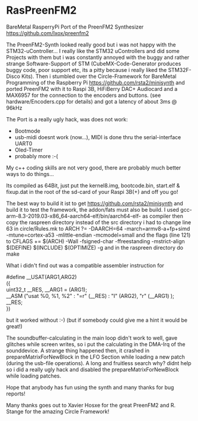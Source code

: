 # RasPreenFM2
BareMetal RasperryPi Port of the PreenFM2 Synthesizer https://github.com/Ixox/preenfm2

The PreenFM2-Synth looked really good but i was not happy with the STM32-uController...
I really like the STM32 uControllers and did some Projects with them but i was constantly annoyed with the buggy and rather strange Software-Support of STM (CubeMX-Code-Generator produces buggy code, poor support etc, its a pitty because i really liked the STM32F-Disco Kits).
Then i stumbled over the Circle-Framework for BareMetal Programming of the Raspberry Pi https://github.com/rsta2/minisynth
and ported PreenFM2 with it to Raspi 3B, HiFiBerry DAC+ Audiocard and a MAX6957 for the connection to the encoders and buttons.
(see hardware/Encoders.cpp for details) and got a latency of about 3ms @ 96kHz

The Port is a really ugly hack, was does not work:
- Bootmode
- usb-midi doesnt work (now...), MIDI is done thru the serial-interface UART0
- Oled-Timer
- probably more :-(

My c++ coding skills are not very good, there are probably much better ways to do things...

Its compiled as 64Bit, just put the kernel8.img, bootcode.bin, start.elf & fixup.dat in the root of the sd-card
of your Raspi 3B(+) and off you go!

The best way to build it ist to get https://github.com/rsta2/minisynth and build it to test the framework,
the addon/fats must also be build. I used gcc-arm-8.3-2019.03-x86_64-aarch64-elf/bin/aarch64-elf- as compiler
then copy the raspreen directory instead of the src directory
i had to change line 63 in circle/Rules.mk to
ARCH    ?= -DAARCH=64 -march=armv8-a+fp+simd -mtune=cortex-a53 -mlittle-endian  -mcmodel=small
and the flags (line 121) to
CFLAGS    += $(ARCH) -Wall -fsigned-char -ffreestanding -mstrict-align $(DEFINE) $(INCLUDE) $(OPTIMIZE) -g
and in the raspreen directory do make

What i didn't find out was a compatible assembler instruction for

#define __USAT(ARG1,ARG2) \
({                          \
  uint32_t __RES, __ARG1 = (ARG1); \
  __ASM ("usat %0, %1, %2" : "=r" (__RES) :  "I" (ARG2), "r" (__ARG1) ); \
  __RES; \
 })
 
but it worked without :-) (but if somebody could give me a hint it would be great!)

The soundbuffer-calculating in the main loop didn't work to well, gave glitches while screen
writes, so i put the calculating in the DMA-Irq of the sounddevice.
A strange thing happened then, it crashed in prepareMatrixForNewBlock in the LFO Section
while loading a new patch (during the usb-file operations). A long and fruitless search
why? didnt help so i did a really ugly hack and disabled the prepareMatrixForNewBlock
while loading patches.

Hope that anybody has fun using the synth and many thanks for bug reports!

Many thanks goes out to Xavier Hosxe for the great PreenFM2 and R. Stange for the amazing Circle Framework!







